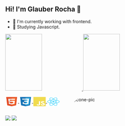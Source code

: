 ## Hi! I'm Glauber Rocha 👋

- 🔭 I'm currently working with frontend.
- 🌱 Studying Javascript.

<div>
  <a href="https://github.com/srochaglauber">
  <img height="180em" width="48%" src="https://github-readme-stats.vercel.app/api?username=srochaglauber&show_icons=true&theme=codeSTACKr&include_all_commits=true&count_private=true"/>
  <img height="180em" width="48%" src="https://github-readme-stats.vercel.app/api/top-langs/?username=srochaglauber&layout=compact&langs_count=7&theme=codeSTACKr"/>
</div>
<div style="display: inline_block"><br>
  <img align="center" alt="Icone-HTML" height="30" width="40" src="https://raw.githubusercontent.com/devicons/devicon/master/icons/html5/html5-original.svg">
  <img align="center" alt="Icone-CSS" height="30" width="40" src="https://raw.githubusercontent.com/devicons/devicon/master/icons/css3/css3-original.svg">
  <img align="center" alt="Icone-Js" height="30" width="40" src="https://raw.githubusercontent.com/devicons/devicon/master/icons/javascript/javascript-plain.svg">
  <img align="center" alt="Icone-React" height="30" width="40" src="https://raw.githubusercontent.com/devicons/devicon/master/icons/react/react-original.svg">
  <img align="right" alt="Icone-pic" height="150"  width="300" style="border-radius:50px;" src="https://img.portalgsti.com.br/3-O_4gOwzuS4sWj7-gCzeCbO7vA=/700x260/https://www.portalgsti.com.br/media/uploads/article/29607/2017/11/22/front-end_fkzAHIS.jpg">
</div>
  
##
  
<div>
  <a href = "mailto:srochaglauber@gmail.com"><img src="https://img.shields.io/badge/Gmail-D14836?style=for-the-badge&logo=gmail&logoColor=white" target="_blank"></a>
  <a href="https://www.linkedin.com/in/glauber-rocha/" target="_blank"><img src="https://img.shields.io/badge/-LinkedIn-%230077B5?style=for-the-badge&logo=linkedin&logoColor=white" target="_blank"></a>
</div>
